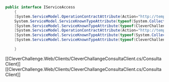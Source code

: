 ```c#
public interface IServiceAccess
    {
    [System.ServiceModel.OperationContractAttribute(Action="http://tempuri.org/IServiceAccess/ValidaCambioEstado", ReplyAction="http://tempuri.org/IServiceAccess/ValidaCambioEstadoResponse")]
    System.ServiceModel.ServiceKnownTypeAttribute(typeof(System.Collections.Generic.List<CleverChallenge.CleverChallengeConsultaClient.ConsultaClient>))]
    [System.ServiceModel.ServiceKnownTypeAttribute(typeof(CleverChallenge.CleverChallengeConsultaClient.ConsultaClient))]
    [System.ServiceModel.OperationContractAttribute(Action="http://tempuri.org/IServiceAccess/ValidatePost", ReplyAction="http://tempuri.org/IServiceAccess/ValidatePostResponse")]
    [System.ServiceModel.ServiceKnownTypeAttribute(typeof(System.Collections.Generic.List<CleverChallenge.CleverChallengeConsultaClient.ConsultaClient>))]
	[System.ServiceModel.ServiceKnownTypeAttribute(typeof(CleverChallenge.CleverChallengeConsultaClient.ConsultaClient))]
	
    }
```

[[CleverChallenge.Web/Clients/CleverChallangeConsultaClient.cs/ConsultaClient]]
[[CleverChallenge.Web/Clients/CleverChallangeConsultaClient.cs/ConsultaClient]]
